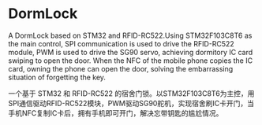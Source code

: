 # DormLock
A  DormLock based on STM32 and RFID-RC522.Using STM32F103C8T6 as the main control, SPI communication is used to drive the RFID-RC522 module, PWM is used to drive the SG90 servo, achieving dormitory IC card swiping to open the door. When the NFC of the mobile phone copies the IC card, owning the phone can open the door, solving the embarrassing situation of forgetting the key.


一个基于 STM32 和 RFID-RC522 的宿舍门锁。以STM32F103C8T6为主控，用SPI通信驱动RFID-RC522模块，PWM驱动SG90舵机，实现宿舍刷IC卡开门，当手机NFC复制IC卡后，拥有手机即可开门，解决忘带钥匙的尴尬情况。
